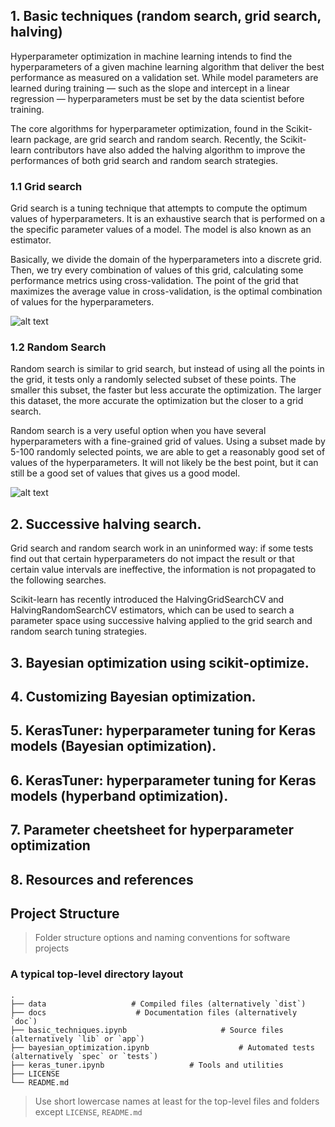 ## 1. Basic techniques (random search, grid search, halving)

Hyperparameter optimization in machine learning intends to find the hyperparameters of a given machine learning algorithm that deliver the best performance as measured on a validation set.
While model parameters are learned during training — such as the slope and intercept in a linear regression — hyperparameters must be set by the data scientist before training.

The core algorithms for hyperparameter optimization, found in the Scikit-learn package, are grid search and random search. Recently, the Scikit-learn contributors have also added the halving algorithm to improve the performances of both grid search and random search strategies.


### 1.1 Grid search

Grid search is a tuning technique that attempts to compute the optimum values of hyperparameters. It is an exhaustive search that is performed on a the specific parameter values of a model. The model is also known as an estimator.

Basically, we divide the domain of the hyperparameters into a discrete grid. Then, we try every combination of values of this grid, calculating some performance metrics using cross-validation. The point of the grid that maximizes the average value in cross-validation, is the optimal combination of values for the hyperparameters.



![alt text](https://www.yourdatateacher.com/wp-content/uploads/2021/03/image-6.png)


### 1.2 Random Search

Random search is similar to grid search, but instead of using all the points in the grid, it tests only a randomly selected subset of these points. The smaller this subset, the faster but less accurate the optimization. The larger this dataset, the more accurate the optimization but the closer to a grid search.

Random search is a very useful option when you have several hyperparameters with a fine-grained grid of values. Using a subset made by 5-100 randomly selected points, we are able to get a reasonably good set of values of the hyperparameters. It will not likely be the best point, but it can still be a good set of values that gives us a good model.


![alt text](https://www.yourdatateacher.com/wp-content/uploads/2021/03/image-7.png)

## 2. Successive halving search.

Grid search and random search work in an uninformed way: if some tests find out that certain hyperparameters do not impact the result or that certain value intervals are ineffective, the information is not propagated to the following searches.

Scikit-learn has recently introduced the HalvingGridSearchCV and HalvingRandomSearchCV estimators, which can be
used to search a parameter space using successive halving applied to the grid search and random search tuning strategies.


## 3. Bayesian optimization using scikit-optimize.

## 4. Customizing Bayesian optimization.

## 5. KerasTuner: hyperparameter tuning for Keras models (Bayesian optimization).

## 6. KerasTuner: hyperparameter tuning for Keras models (hyperband optimization).

## 7. Parameter cheetsheet for hyperparameter optimization

## 8. Resources and references


## Project Structure


> Folder structure options and naming conventions for software projects

### A typical top-level directory layout

    .
    ├── data                   # Compiled files (alternatively `dist`)
    ├── docs                    # Documentation files (alternatively `doc`)
    ├── basic_techniques.ipynb                     # Source files (alternatively `lib` or `app`)
    ├── bayesian_optimization.ipynb                    # Automated tests (alternatively `spec` or `tests`)
    ├── keras_tuner.ipynb                   # Tools and utilities
    ├── LICENSE
    └── README.md

> Use short lowercase names at least for the top-level files and folders except
> `LICENSE`, `README.md`
